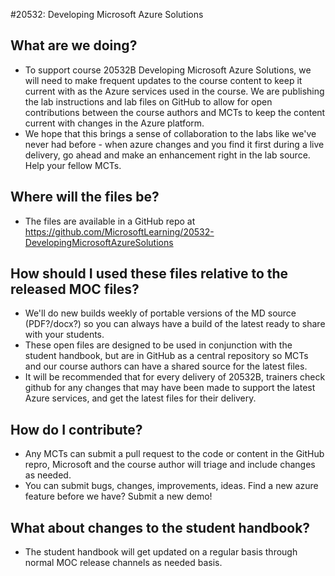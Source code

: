 #20532: Developing Microsoft Azure Solutions

## What are we doing?
* To support course 20532B Developing Microsoft Azure Solutions, we will need to make frequent updates to the course content to keep it current with as the Azure services used in the course.  We are publishing the lab instructions and lab files on GitHub to allow for open contributions between the course authors and MCTs to keep the content current with changes in the Azure platform.
* We hope that this brings a sense of collaboration to the labs like we've never had before - when azure changes and you find it first during a live delivery, go ahead and make an enhancement right in the lab source.  Help your fellow MCTs.

## Where will the files be?
* The files are available in a GitHub repo at https://github.com/MicrosoftLearning/20532-DevelopingMicrosoftAzureSolutions

## How should I used these files relative to the released MOC files?
* We'll do new builds weekly of portable versions of the MD source (PDF?/docx?) so you can always have a build of the latest ready to share with your students.
* These open files are designed to be used in conjunction with the student handbook, but are in GitHub as a central repository so MCTs and our course authors can have a shared source for the latest files.
* It will be recommended that for every delivery of 20532B, trainers check github for any changes that may have been made to support the latest Azure services, and get the latest files for their delivery.

## How do I contribute?
* Any MCTs can submit a pull request to the code or content in the GitHub repro, Microsoft and the course author will triage and include changes as needed.
* You can submit bugs, changes, improvements, ideas.  Find a new azure feature before we have?  Submit a new demo!

## What about changes to the student handbook?
* The student handbook will get updated on a regular basis through normal MOC release channels as needed basis.  
